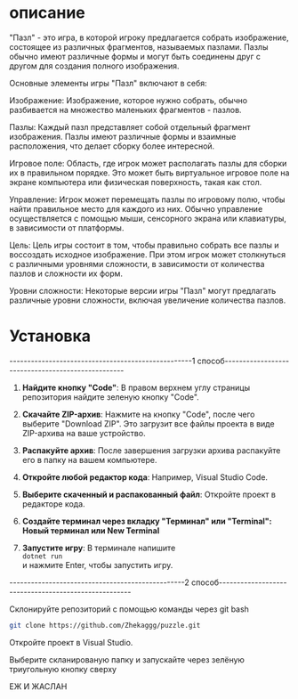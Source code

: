 # описание
"Пазл" - это игра, в которой игроку предлагается собрать изображение, состоящее из различных фрагментов, называемых пазлами. Пазлы обычно имеют различные формы и могут быть соединены друг с другом для создания полного изображения.

Основные элементы игры "Пазл" включают в себя:

Изображение: Изображение, которое нужно собрать, обычно разбивается на множество маленьких фрагментов - пазлов.

Пазлы: Каждый пазл представляет собой отдельный фрагмент изображения. Пазлы имеют различные формы и взаимные расположения, что делает сборку более интересной.

Игровое поле: Область, где игрок может располагать пазлы для сборки их в правильном порядке. Это может быть виртуальное игровое поле на экране компьютера или физическая поверхность, такая как стол.

Управление: Игрок может перемещать пазлы по игровому полю, чтобы найти правильное место для каждого из них. Обычно управление осуществляется с помощью мыши, сенсорного экрана или клавиатуры, в зависимости от платформы.

Цель: Цель игры состоит в том, чтобы правильно собрать все пазлы и воссоздать исходное изображение. При этом игрок может столкнуться с различными уровнями сложности, в зависимости от количества пазлов и сложности их форм.

Уровни сложности: Некоторые версии игры "Пазл" могут предлагать различные уровни сложности, включая увеличение количества пазлов.

# Установка
---------------------------------------------------1 способ--------------------------------------------------
1. **Найдите кнопку "Code"**: В правом верхнем углу страницы репозитория найдите зеленую кнопку "Code".

2. **Скачайте ZIP-архив**: Нажмите на кнопку "Code", после чего выберите "Download ZIP". Это загрузит все файлы проекта в виде ZIP-архива на ваше устройство.

3. **Распакуйте архив**: После завершения загрузки архива распакуйте его в папку на вашем компьютере.                                                
 
4. **Откройте любой редактор кода**: Например, Visual Studio Code.
 
5. **Выберите скаченный и распакованный файл**: Откройте проект в редакторе кода.

6. **Создайте терминал через вкладку "Терминал" или "Terminal": Новый терминал или New Terminal**

7. **Запустите игру**: В терминале напишите                                                                                                                                                                   
   `dotnet run`                                                                                                                               
и нажмите Enter, чтобы запустить игру.

-------------------------------------------------2 способ-----------------------------------------------------

Склонируйте репозиторий с помощью команды через git bash
```bash
git clone https://github.com/Zhekaggg/puzzle.git
```
Откройте проект в Visual Studio.

Выберите скланированую папку и запускайте через зелёную триугольную кнопку сверху

ЕЖ И ЖАСЛАН
